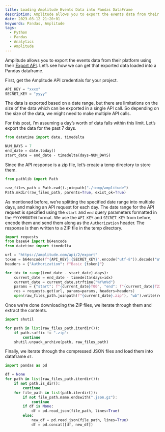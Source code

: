 ```yaml
---
title: Loading Amplitude Events Data into Pandas DataFrame
description: Amplitude allows you to export the events data from their platform using their Export API. Let’s see how we can get that exported data loaded into a Pandas dataframe.
date: 2023-03-12 21:20:01
keywords: Pandas, Amplitude
tags:
  - Python
  - Pandas
  - Analytics
  - Amplitude
---
```


Amplitude allows you to export the events data from their platform using their [Export API](https://www.docs.developers.amplitude.com/analytics/apis/export-api/). Let’s see how we can get that exported data loaded into a Pandas dataframe.

First, get the Amplitude API credentials for your project.

```python
API_KEY = "xxxx"
SECRET_KEY = "yyyy"
```

The data is exported based on a date range, but there are limitations on the size of the data which can be exported in a single API call. So depending on the size of the data, we might need to make multiple API calls.

For this post, I’m assuming a day’s worth of data falls within this limit. Let’s export the data for the past 7 days.

```python
from datetime import date, timedelta

NUM_DAYS = 7
end_date = date.today()
start_date = end_date - timedelta(days=NUM_DAYS)
```

Since the API response is a zip file, let’s create a temp directory to store them.

```python
from pathlib import Path

raw_files_path = Path.cwd().joinpath("./temp/amplitude")
Path.mkdir(raw_files_path, parents=True, exist_ok=True)
```

As mentioned before, we’re splitting the specified date range into multiple days, and making an API request for each day. The date range for the API request is specified using the `start` and `end` query parameters formatted in the `YYYYMMDDTHH` format. We use the `API_KEY` and `SECRET_KEY` from before, encode them and send them along as the `Authorization` header. The response is then written to a ZIP file in the temp directory.

```python
import requests
from base64 import b64encode
from datetime import timedelta

url = "https://amplitude.com/api/2/export"
token = b64encode(f"{API_KEY}:{SECRET_KEY}".encode("utf-8")).decode("utf-8")
headers = {"Authorization": f"Basic {token}"}

for idx in range((end_date - start_date).days):
    current_date = end_date - timedelta(days=idx)
    current_date = current_date.strftime("%Y%m%d")
    params = {"start": f"{current_date}T00", "end": f"{current_date}T23"}
    res = requests.get(url, params=params, headers=headers)
    open(raw_files_path.joinpath(f"{current_date}.zip"), "wb").write(res.content)
```

Once we’re done downloading the ZIP files, we iterate through them and extract the contents.

```python
import shutil

for path in list(raw_files_path.iterdir()):
    if path.suffix != ".zip":
        continue
    shutil.unpack_archive(path, raw_files_path)
```

Finally, we iterate through the compressed JSON files and load them into dataframe `df`.

```python
import pandas as pd

df = None
for path in list(raw_files_path.iterdir()):
    if not path.is_dir():
        continue
    for file_path in list(path.iterdir()):
        if not file_path.name.endswith(".json.gz"):
            continue
        if df is None:
            df = pd.read_json(file_path, lines=True)
        else:
            new_df = pd.read_json(file_path, lines=True)
            df = pd.concat([df, new_df])
```
